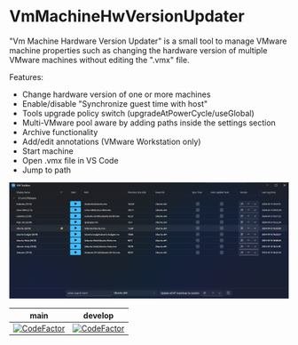 VmMachineHwVersionUpdater
=========================

"Vm Machine Hardware Version Updater" is a small tool to manage VMware machine properties such as changing the hardware version of multiple VMware machines without editing the ".vmx" file.

Features:

- Change hardware version of one or more machines
- Enable/disable "Synchronize guest time with host"
- Tools upgrade policy switch (upgradeAtPowerCycle/useGlobal)
- Multi-VMware pool aware by adding paths inside the settings section
- Archive functionality
- Add/edit annotations (VMware Workstation only)
- Start machine
- Open .vmx file in VS Code
- Jump to path

![Screenshot](res/Screenshot.png)

| main | develop |
| ------------- | ------------- |
| [![CodeFactor](https://www.codefactor.io/repository/github/evilbaschdi/VmMachineHwVersionUpdater/badge/main)](https://www.codefactor.io/repository/github/evilbaschdi/VmMachineHwVersionUpdater/overview/main) | [![CodeFactor](https://www.codefactor.io/repository/github/evilbaschdi/VmMachineHwVersionUpdater/badge/develop)](https://www.codefactor.io/repository/github/evilbaschdi/VmMachineHwVersionUpdater/overview/develop) |
